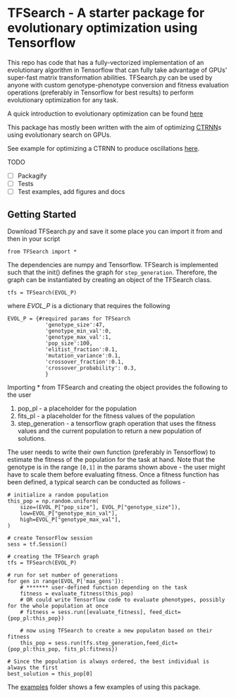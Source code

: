 # TFSearch - A starter package for evolutionary optimization using Tensorflow

This repo has code that has a fully-vectorized implementation of an evolutionary algorithm in Tensorflow that can fully take advantage of GPUs' super-fast matrix transformation abilities. TFSearch.py can be used by anyone with custom genotype-phenotype conversion and fitness evaluation operations (preferably in Tensorflow for best results) to perform evolutionary optimization for any task.

A quick introduction to evolutionary optimization can be found [here](https://github.com/madvn/TFSearch/blob/master/evol_intro.md)

This package has mostly been written with the aim of optimizing [CTRNN](https://github.com/madvn/CTRNN)s using evolutionary search on GPUs.

See example for optimizing a CTRNN to produce oscillations [here](https://github.com/madvn/TFSearch/tree/master/examples/CTRNN_oscillator).

TODO
- [ ] Packagify
- [ ] Tests
- [ ] Test examples, add figures and docs

## Getting Started
Download TFSearch.py and save it some place you can import it from and then in your script
```
from TFSearch import *
```
The dependencies are numpy and Tensorflow. TFSearch is implemented such that the init() defines the graph for `step_generation`. Therefore, the graph can be instantiated by creating an object of the TFSearch class.
```
tfs = TFSearch(EVOL_P)
```
where *EVOL_P* is a dictionary that requires the following
```
EVOL_P = {#required params for TFSearch
            'genotype_size':47,
            'genotype_min_val':0,
            'genotype_max_val':1,
            'pop_size':100,
            'elitist_fraction':0.1,
            'mutation_variance':0.1,
            'crossover_fraction':0.1,
            'crossover_probability': 0.3,
            }
```
Importing * from TFSearch and creating the object provides the following to the user

1. pop_pl - a placeholder for the population
2. fits_pl - a placeholder for the fitness values of the population
3. step_generation - a tensorflow graph operation that uses the fitness values and the current population to return a new population of solutions.

The user needs to write their own function (preferably in Tensorflow) to estimate the fitness of the population for the task at hand. Note that the genotype is in the range `[0,1]` in the params shown above - the user might have to scale them before evaluating fitness. Once a fitness function has been defined, a typical search can be conducted as follows -

```
# initialize a random population
this_pop = np.random.uniform(
    size=(EVOL_P["pop_size"], EVOL_P["genotype_size"]),
    low=EVOL_P["genotype_min_val"],
    high=EVOL_P["genotype_max_val"],
)

# create TensorFlow session
sess = tf.Session()

# creating the TFSearch graph
tfs = TFSearch(EVOL_P)

# run for set number of generations
for gen in range(EVOL_P['max_gens']):
    # ******* user-defined function depending on the task
    fitness = evaluate_fitness(this_pop)
    # OR could write Tensorflow code to evaluate phenotypes, possibly for the whole population at once
    # fitness = sess.run([evaluate_fitness], feed_dict={pop_pl:this_pop})

    # now using TFSearch to create a new populaton based on their fitness
    this_pop = sess.run(tfs.step_generation,feed_dict={pop_pl:this_pop, fits_pl:fitness})

# Since the population is always ordered, the best individual is always the first
best_solution = this_pop[0]
```

The [examples](https://github.com/madvn/TFSearch/tree/master/examples) folder shows a few examples of using this package.
